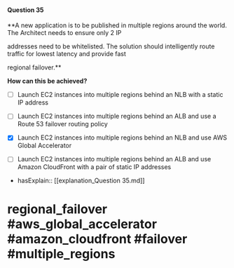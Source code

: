 #### Question  35

**A new application is to be published in multiple regions around the world. The Architect needs to ensure only 2 IP

addresses need to be whitelisted. The solution should intelligently route traffic for lowest latency and provide fast

regional failover.**

**How can this be achieved?**

- [ ] Launch EC2 instances into multiple regions behind an NLB with a static IP address

- [ ] Launch EC2 instances into multiple regions behind an ALB and use a Route 53 failover routing policy

- [x] Launch EC2 instances into multiple regions behind an NLB and use AWS Global Accelerator

- [ ] Launch EC2 instances into multiple regions behind an ALB and use Amazon CloudFront with a pair of static IP addresses

- hasExplain:: [[explanation_Question  35.md]]

# regional_failover #aws_global_accelerator #amazon_cloudfront #failover #multiple_regions
